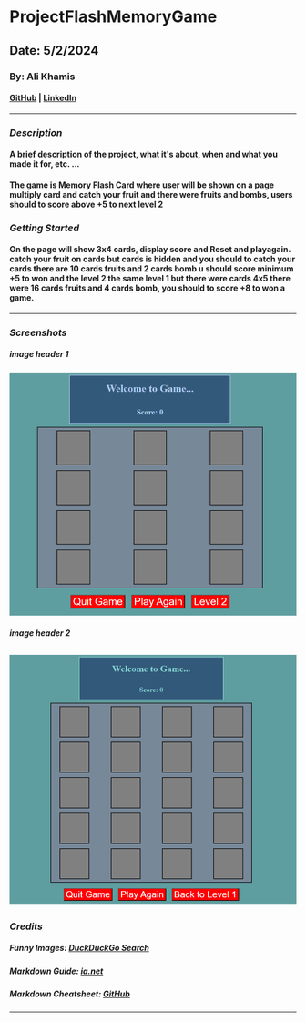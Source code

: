 # ProjectFlashMemoryGame

## Date: 5/2/2024

### By: Ali Khamis

#### [GitHub](https://github.com/ali5amis) | [LinkedIn](https://www.linkedin.com/in/3li-jaafar/)

---

### **_Description_**

#### A brief description of the project, what it's about, when and what you made it for, etc. ...

#### The game is Memory Flash Card where user will be shown on a page multiply card and catch your fruit and there were fruits and bombs, users should to score above +5 to next level 2

### **_Getting Started_**

#### On the page will show 3x4 cards, display score and Reset and playagain. catch your fruit on cards but cards is hidden and you should to catch your cards there are 10 cards fruits and 2 cards bomb u should score minimum +5 to won and the level 2 the same level 1 but there were cards 4x5 there were 16 cards fruits and 4 cards bomb, you should to score +8 to won a game.

---

### **_Screenshots_**

##### image header 1

![alt text](image.png)

##### image header 2

## ![alt text](image-1.png)

### **_Credits_**

##### Funny Images: [DuckDuckGo Search](http://www.duckduckgo.com)

##### Markdown Guide: [ia.net](https://ia.net/writer/support/general/markdown-guide)

##### Markdown Cheatsheet: [GitHub](https://guides.github.com/pdfs/markdown-cheatsheet-online.pdf)

---
